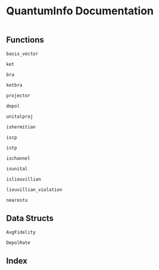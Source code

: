 # QuantumInfo Documentation

```@content
```

## Functions

```@docs
basis_vector
```
```@docs
ket
```
```@docs
bra
```
```@docs
ketbra
```
```@docs
projector
```
```@docs
depol
```
```@docs
unitalproj
```
```@docs
ishermitian
```
```@docs
iscp
```
```@docs
istp
```
```@docs
ischannel
```
```@docs
isunital
```
```@docs
isliouvillian
```
```@docs
liouvillian_violation
```
```@docs
nearestu
```

## Data Structs

```@docs
AvgFidelity
```
```@docs
DepolRate
```

## Index

```@index
```

